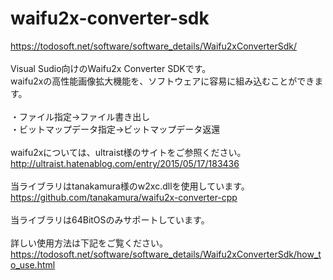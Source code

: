 # waifu2x-converter-sdk
<a href="https://todosoft.net/software/software_details/Waifu2xConverterSdk/" target="_blank">https://todosoft.net/software/software_details/Waifu2xConverterSdk/</a><br>
<br>
Visual Sudio向けのWaifu2x Converter SDKです。<br>
waifu2xの高性能画像拡大機能を、ソフトウェアに容易に組み込むことができます。<br>
<br>
・ファイル指定→ファイル書き出し<br>
・ビットマップデータ指定→ビットマップデータ返還<br>
<br>
waifu2xについては、ultraist様のサイトをご参照ください。<br>
http://ultraist.hatenablog.com/entry/2015/05/17/183436<br>
<br>
当ライブラリはtanakamura様のw2xc.dllを使用しています。<br>
https://github.com/tanakamura/waifu2x-converter-cpp<br>
<br>
当ライブラリは64BitOSのみサポートしています。<br>
<br>
詳しい使用方法は下記をご覧ください。<br>
<a href="https://todosoft.net/software/software_details/Waifu2xConverterSdk/how_to_use.html" target="_blank">
  https://todosoft.net/software/software_details/Waifu2xConverterSdk/how_to_use.html
</a>
